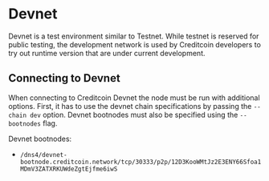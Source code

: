 # Devnet

Devnet is a test environment similar to Testnet. While testnet is reserved for public testing, the development network is used by Creditcoin developers to try out runtime version that are under current development.

## Connecting to Devnet

When connecting to Creditcoin Devnet the node must be run with additional options. First, it has to use the devnet chain specifications by passing the `--chain dev` option. Devnet bootnodes must also be specified using the `--bootnodes` flag.

Devnet bootnodes:

* `/dns4/devnet-bootnode.creditcoin.network/tcp/30333/p2p/12D3KooWMtJz2E3ENY66Sfoa1MDmV3ZATXRKUWdeZgtEjfme6iwS`
